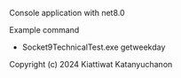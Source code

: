 Console application with net8.0

Example command
- Socket9TechnicalTest.exe getweekday

Copyright (c) 2024 Kiattiwat Katanyuchanon
